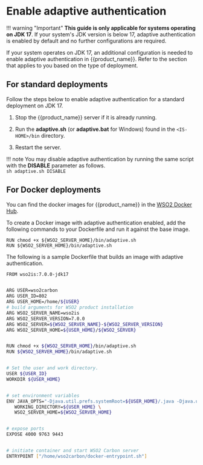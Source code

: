 # Enable adaptive authentication

!!! warning "Important"
    **This guide is only applicable for systems operating on JDK 17**. If your system's JDK version is below 17, adaptive authentication is enabled by default and no further configurations are required.

If your system operates on JDK 17, an additional configuration is needed to enable adaptive authentication in {{product_name}}. Refer to the section that applies to you based on the type of deployment.

## For standard deployments

Follow the steps below to enable adaptive authentication for a standard deployment on JDK 17.

1. Stop the {{product_name}} server if it is already running.

2. Run the **adaptive.sh** (or **adaptive.bat** for Windows) found in the `<IS-HOME>/bin` directory.

3. Restart the server.

!!! note
    You may disable adaptive authentication by running the same script with the **DISABLE** parameter as follows.</br>
    ```sh adaptive.sh DISABLE```

## For Docker deployments

You can find the docker images for {{product_name}} in the [WSO2 Docker Hub](https://docker.wso2.com/tags.php?repo=wso2is).

To create a Docker image with adaptive authentication enabled, add the following commands to your Dockerfile and run it against the base image.

```
RUN chmod +x ${WSO2_SERVER_HOME}/bin/adaptive.sh
RUN ${WSO2_SERVER_HOME}/bin/adaptive.sh
```
The following is a sample Dockerfile that builds an image with adaptive authentication.

``` bash
FROM wso2is:7.0.0-jdk17


ARG USER=wso2carbon
ARG USER_ID=802
ARG USER_HOME=/home/${USER}
# build arguments for WSO2 product installation
ARG WSO2_SERVER_NAME=wso2is
ARG WSO2_SERVER_VERSION=7.0.0
ARG WSO2_SERVER=${WSO2_SERVER_NAME}-${WSO2_SERVER_VERSION}
ARG WSO2_SERVER_HOME=${USER_HOME}/${WSO2_SERVER}


RUN chmod +x ${WSO2_SERVER_HOME}/bin/adaptive.sh
RUN ${WSO2_SERVER_HOME}/bin/adaptive.sh


# Set the user and work directory.
USER ${USER_ID}
WORKDIR ${USER_HOME}


# set environment variables
ENV JAVA_OPTS="-Djava.util.prefs.systemRoot=${USER_HOME}/.java -Djava.util.prefs.userRoot=${USER_HOME}/.java/.userPrefs" \
   WORKING_DIRECTORY=${USER_HOME} \
   WSO2_SERVER_HOME=${WSO2_SERVER_HOME}


# expose ports
EXPOSE 4000 9763 9443


# initiate container and start WSO2 Carbon server
ENTRYPOINT ["/home/wso2carbon/docker-entrypoint.sh"]
```

